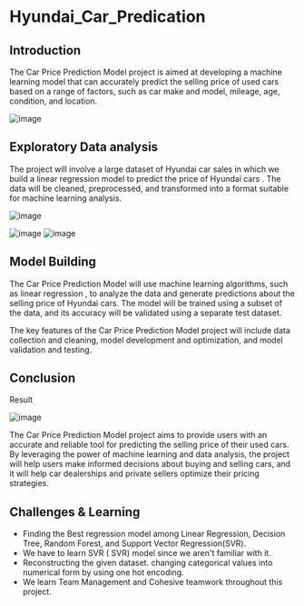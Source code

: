 # Hyundai_Car_Predication

## Introduction
The Car Price Prediction Model project is aimed at developing a machine learning model that can accurately predict the selling price of used cars based on a range of factors, such as car make and model, mileage, age, condition, and location.

![image](https://github.com/PrashantMurdare/Hyundai_Car_Predication/assets/129051383/2ea61a66-8b44-4aec-9f2b-673aa706d83b)

## Exploratory Data analysis
The project will involve a large dataset of Hyundai car sales in which we build a linear regression model to predict the price of Hyundai cars . The data will be cleaned, preprocessed, and transformed into a format suitable for machine learning analysis.

![image](https://github.com/PrashantMurdare/Hyundai_Car_Predication/assets/129051383/5804b485-5331-48ca-83fc-0239b784e3f5)

![image](https://github.com/PrashantMurdare/Hyundai_Car_Predication/assets/129051383/5d4fb2a1-26fa-4fef-84f4-c4c067b316dd)
![image](https://github.com/PrashantMurdare/Hyundai_Car_Predication/assets/129051383/8971d26a-9b78-4bb7-a12c-07b9cf1efae4)


## Model Building
The Car Price Prediction Model will use machine learning algorithms, such as linear regression , to analyze the data and generate predictions about the selling price of Hyundai cars. The model will be trained using a subset of the data, and its accuracy will be validated using a separate test dataset.

The key features of the Car Price Prediction Model project will include data collection and cleaning, model development and optimization, and model validation and testing.

## Conclusion
Result 

![image](https://github.com/PrashantMurdare/Hyundai_Car_Predication/assets/129051383/6c544356-4e5a-48cb-a493-9bf117b188ca)


The Car Price Prediction Model project aims to provide users with an accurate and reliable tool for predicting the selling price of their used cars. By leveraging the power of machine learning and data analysis, the project will help users make informed decisions about buying and selling cars, and it will help car dealerships and private sellers optimize their pricing strategies.

## Challenges & Learning
- Finding the Best regression model among Linear Regression, Decision Tree, Random Forest, and Support Vector Regression(SVR).
- We have to learn SVR ( SVR) model since we aren't familiar with it.
- Reconstructing the given dataset. changing categorical values into numerical form by using one hot encoding.
- We learn Team Management and Cohesive teamwork throughout this project.




